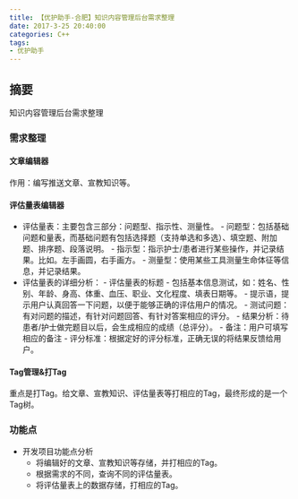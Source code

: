 ```yaml
---
title: 【优护助手-合肥】知识内容管理后台需求整理
date: 2017-3-25 20:40:00
categories: C++
tags:
- 优护助手
---
```

## 摘要
知识内容管理后台需求整理
<!--more-->

### 需求整理
#### 文章编辑器

作用：编写推送文章、宣教知识等。
#### 评估量表编辑器

* 评估量表：主要包含三部分：问题型、指示性、测量性。
	   - 问题型：包括基础问题和量表，而基础问题有包括选择题（支持单选和多选）、填空题、附加题、排序题、段落说明。
	   - 指示型：指示护士/患者进行某些操作，并记录结果。比如。左手画圆，右手画方。
	   - 测量型：使用某些工具测量生命体征等信息，并记录结果。
* 评估量表的详细分析：
	   - 评估量表的标题
	   - 包括基本信息测试，如：姓名、性别、年龄、身高、体重、血压、职业、文化程度、填表日期等。
	   - 提示语，提示用户认真回答一下问题，以便于能够正确的评估用户的情况。
	   - 测试问题：有对问题的描述，有针对问题回答、有针对答案相应的评分。
	   - 结果分析：待患者/护士做完题目以后，会生成相应的成绩（总评分）。
	   - 备注：用户可填写相应的备注
	   - 评分标准：根据定好的评分标准，正确无误的将结果反馈给用户。
	   
#### Tag管理&打Tag
   重点是打Tag。给文章、宣教知识、评估量表等打相应的Tag，最终形成的是一个Tag树。
   
### 功能点

* 开发项目功能点分析
  - 将编辑好的文章、宣教知识等存储，并打相应的Tag。
  - 根据需求的不同，查询不同的评估量表。
  - 将评估量表上的数据存储，打相应的Tag。

   
   




